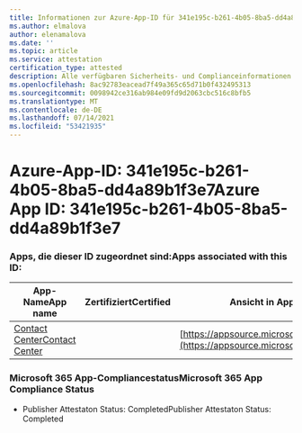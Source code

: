```yaml
---
title: Informationen zur Azure-App-ID für 341e195c-b261-4b05-8ba5-dd4a89b1f3e7
ms.author: elmalova
author: elenamalova
ms.date: ''
ms.topic: article
ms.service: attestation
certification_type: attested
description: Alle verfügbaren Sicherheits- und Complianceinformationen für 341e195c-b261-4b05-8ba5-dd4a89b1f3e7.
ms.openlocfilehash: 8ac92783eacead7f49a365c65d71b0f432495313
ms.sourcegitcommit: 0098942ce316ab984e09fd9d2063cbc516c8bfb5
ms.translationtype: MT
ms.contentlocale: de-DE
ms.lasthandoff: 07/14/2021
ms.locfileid: "53421935"
---
```

# <a name="azure-app-id-341e195c-b261-4b05-8ba5-dd4a89b1f3e7"></a><span data-ttu-id="01473-103">Azure-App-ID: 341e195c-b261-4b05-8ba5-dd4a89b1f3e7</span><span class="sxs-lookup"><span data-stu-id="01473-103">Azure App ID: 341e195c-b261-4b05-8ba5-dd4a89b1f3e7</span></span>


### <a name="apps-associated-with-this-id"></a><span data-ttu-id="01473-104">Apps, die dieser ID zugeordnet sind:</span><span class="sxs-lookup"><span data-stu-id="01473-104">Apps associated with this ID:</span></span>
| <span data-ttu-id="01473-105">**App-Name**</span><span class="sxs-lookup"><span data-stu-id="01473-105">**App name**</span></span> | <span data-ttu-id="01473-106">**Zertifiziert**</span><span class="sxs-lookup"><span data-stu-id="01473-106">**Certified**</span></span> | <span data-ttu-id="01473-107">**Ansicht in AppSource**</span><span class="sxs-lookup"><span data-stu-id="01473-107">**View in AppSource**</span></span> |
|-|-|-|
| [<span data-ttu-id="01473-108">Contact Center</span><span class="sxs-lookup"><span data-stu-id="01473-108">Contact Center</span></span>](https://docs.microsoft.com/en-us/microsoft-365-app-certification/forward/WA200001428) |  | [https://appsource.microsoft.com/product/office/WA200001428](https://appsource.microsoft.com/product/office/WA200001428) |

### <a name="microsoft-365-app-compliance-status"></a><span data-ttu-id="01473-109">Microsoft 365 App-Compliancestatus</span><span class="sxs-lookup"><span data-stu-id="01473-109">Microsoft 365 App Compliance Status</span></span>
- <span data-ttu-id="01473-110">Publisher Attestaton Status: Completed</span><span class="sxs-lookup"><span data-stu-id="01473-110">Publisher Attestaton Status: Completed</span></span>

